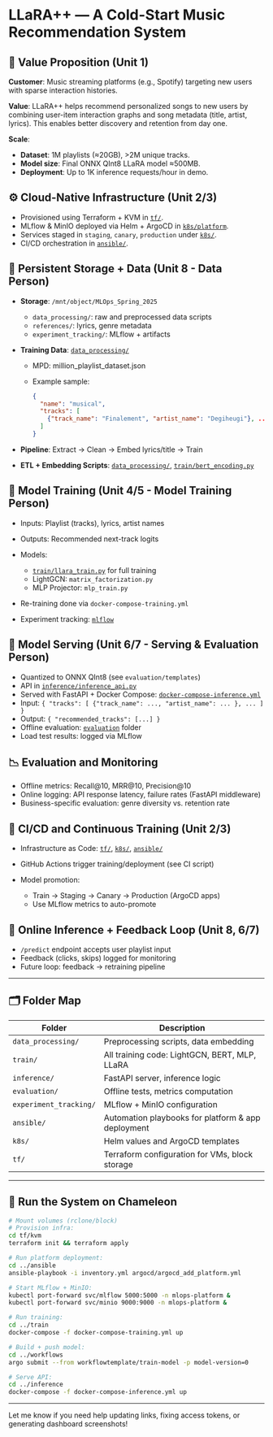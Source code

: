 # LLaRA++ — A Cold-Start Music Recommendation System

## 🎯 Value Proposition (Unit 1)

**Customer**: Music streaming platforms (e.g., Spotify) targeting new users with sparse interaction histories.

**Value**: LLaRA++ helps recommend personalized songs to new users by combining user-item interaction graphs and song metadata (title, artist, lyrics). This enables better discovery and retention from day one.

**Scale**:

* **Dataset**: 1M playlists (≈20GB), >2M unique tracks.
* **Model size**: Final ONNX QInt8 LLaRA model ≈500MB.
* **Deployment**: Up to 1K inference requests/hour in demo.

## ⚙️ Cloud-Native Infrastructure (Unit 2/3)

* Provisioned using Terraform + KVM in [`tf/`](./tf/).
* MLflow & MinIO deployed via Helm + ArgoCD in [`k8s/platform`](./k8s/platform).
* Services staged in `staging`, `canary`, `production` under [`k8s/`](./k8s).
* CI/CD orchestration in [`ansible/`](./ansible).

## 💾 Persistent Storage + Data (Unit 8 - Data Person)

* **Storage**: `/mnt/object/MLOps_Spring_2025`

  * `data_processing/`: raw and preprocessed data scripts
  * `references/`: lyrics, genre metadata
  * `experiment_tracking/`: MLflow + artifacts

* **Training Data**: [`data_processing/`](./data_processing)

  * MPD: million\_playlist\_dataset.json
  * Example sample:

    ```json
    {
      "name": "musical",
      "tracks": [
        {"track_name": "Finalement", "artist_name": "Degiheugi"}, ...
      ]
    }
    ```

* **Pipeline**: Extract → Clean → Embed lyrics/title → Train

* **ETL + Embedding Scripts**: [`data_processing/`](./data_processing), [`train/bert_encoding.py`](./train/bert_encoding.py)

## 🧠 Model Training (Unit 4/5 - Model Training Person)

* Inputs: Playlist (tracks), lyrics, artist names
* Outputs: Recommended next-track logits
* Models:

  * [`train/llara_train.py`](./train/llara_train.py) for full training
  * LightGCN: `matrix_factorization.py`
  * MLP Projector: `mlp_train.py`
* Re-training done via `docker-compose-training.yml`
* Experiment tracking: [`mlflow`](http://129.114.25.37:5000)

## 🚀 Model Serving (Unit 6/7 - Serving & Evaluation Person)

* Quantized to ONNX QInt8 (see `evaluation/templates`)
* API in [`inference/inference_api.py`](./inference/inference_api.py)
* Served with FastAPI + Docker Compose: [`docker-compose-inference.yml`](./inference/docker-compose-inference.yml)
* Input: `{ "tracks": [ {"track_name": ..., "artist_name": ... }, ... ] }`
* Output: `{ "recommended_tracks": [...] }`
* Offline evaluation: [`evaluation`](./evaluation) folder
* Load test results: logged via MLflow

## 📉 Evaluation and Monitoring

* Offline metrics: Recall\@10, MRR\@10, Precision\@10
* Online logging: API response latency, failure rates (FastAPI middleware)
* Business-specific evaluation: genre diversity vs. retention rate

## 🔁 CI/CD and Continuous Training (Unit 2/3)

* Infrastructure as Code: [`tf/`](./tf), [`k8s/`](./k8s), [`ansible/`](./ansible)
* GitHub Actions trigger training/deployment (see CI script)
* Model promotion:

  * Train → Staging → Canary → Production (ArgoCD apps)
  * Use MLflow metrics to auto-promote

## 📡 Online Inference + Feedback Loop (Unit 8, 6/7)

* `/predict` endpoint accepts user playlist input
* Feedback (clicks, skips) logged for monitoring
* Future loop: feedback → retraining pipeline

---

## 🗂️ Folder Map

| Folder                 | Description                                        |
| ---------------------- | -------------------------------------------------- |
| `data_processing/`     | Preprocessing scripts, data embedding              |
| `train/`               | All training code: LightGCN, BERT, MLP, LLaRA      |
| `inference/`           | FastAPI server, inference logic                    |
| `evaluation/`          | Offline tests, metrics computation                 |
| `experiment_tracking/` | MLflow + MinIO configuration                       |
| `ansible/`             | Automation playbooks for platform & app deployment |
| `k8s/`                 | Helm values and ArgoCD templates                   |
| `tf/`                  | Terraform configuration for VMs, block storage     |

---

## 🔄 Run the System on Chameleon

```bash
# Mount volumes (rclone/block)
# Provision infra:
cd tf/kvm
terraform init && terraform apply

# Run platform deployment:
cd ../ansible
ansible-playbook -i inventory.yml argocd/argocd_add_platform.yml

# Start MLflow + MinIO:
kubectl port-forward svc/mlflow 5000:5000 -n mlops-platform &
kubectl port-forward svc/minio 9000:9000 -n mlops-platform &

# Run training:
cd ../train
docker-compose -f docker-compose-training.yml up

# Build + push model:
cd ../workflows
argo submit --from workflowtemplate/train-model -p model-version=0

# Serve API:
cd ../inference
docker-compose -f docker-compose-inference.yml up
```

---

Let me know if you need help updating links, fixing access tokens, or generating dashboard screenshots!
